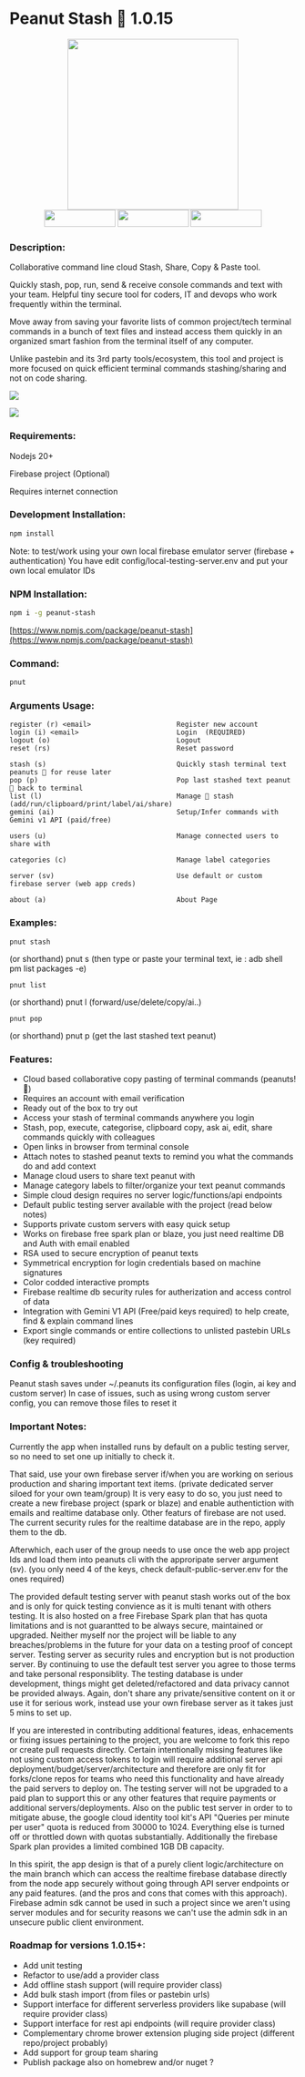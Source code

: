 # Peanut Stash 🥜 1.0.15 

<div align="center" width="100%">

<img width="300px" src="peanut-stash-logo.png">

</div>

<div align="center" width="100%">

<img width="125px" height="30px" src="https://img.shields.io/badge/LICENSE-MIT-3D1?style=for-the-badge">
<img width="125px" height="30px" src="https://img.shields.io/badge/DISCORD-LIVE-69c?style=for-the-badge">
<img width="125px" height="30px" src="https://img.shields.io/badge/NPM-1.0.15-6FA?style=for-the-badge">

</div>

### Description:
Collaborative command line cloud Stash, Share, Copy & Paste tool.

Quickly stash, pop, run, send & receive console commands and text with your team.
Helpful tiny secure tool for coders, IT and devops who work frequently within the terminal.

Move away from saving your favorite lists of common project/tech terminal commands in a bunch of text files and instead access them quickly in an organized smart fashion from the terminal itself of any computer.

Unlike pastebin and its 3rd party tools/ecosystem, this tool and project is more focused on quick efficient terminal commands stashing/sharing and not on code sharing.


![](screenshot.png)

![](console.gif)

### Requirements:

Nodejs 20+

Firebase project (Optional)

Requires internet connection

### Development Installation:

```sh
npm install
```

Note: to test/work using  your own local firebase emulator server (firebase + authentication)
You have edit config/local-testing-server.env and put your own local emulator IDs

### NPM Installation:

```sh
npm i -g peanut-stash
```
[https://www.npmjs.com/package/peanut-stash](https://www.npmjs.com/package/peanut-stash)

###  Command:

```sh
pnut
```
### Arguments Usage:

    register (r) <email>                     Register new account
    login (i) <email>                        Login  (REQUIRED)
    logout (o)                               Logout
    reset (rs)                               Reset password
  
    stash (s)                                Quickly stash terminal text peanuts 🥜 for reuse later
    pop (p)                                  Pop last stashed text peanut 🥜 back to terminal
    list (l)                                 Manage 🥜 stash (add/run/clipboard/print/label/ai/share)
    gemini (ai)                              Setup/Infer commands with Gemini v1 API (paid/free)

    users (u)                                Manage connected users to share with

    categories (c)                           Manage label categories

    server (sv)                              Use default or custom firebase server (web app creds)

    about (a)                                About Page

### Examples:

    pnut stash  

(or shorthand) 
    pnut s 
(then type or paste your terminal text, ie : adb shell pm list packages -e) 

    pnut list
(or shorthand) 
    pnut l
(forward/use/delete/copy/ai..)

    pnut pop
(or shorthand) 
    pnut p
(get the last stashed text peanut)

### Features:

* Cloud based collaborative copy pasting of terminal commands (peanuts! 🥜)
* Requires an account with email verification
* Ready out of the box to try out
* Access your stash of terminal commands anywhere you login
* Stash, pop, execute, categorise, clipboard copy, ask ai, edit, share commands quickly with colleagues
* Open links in browser from terminal console
* Attach notes to stashed peanut texts to remind you what the commands do and add context
* Manage cloud users to share text peanut with
* Manage category labels to filter/organize your text peanut commands
* Simple cloud design requires no server logic/functions/api endpoints
* Default public testing server available with the project (read below notes)
* Supports private custom servers with easy quick setup
* Works on firebase free spark plan or blaze, you just need realtime DB and Auth with email enabled
* RSA used to secure encryption of peanut texts
* Symmetrical encryption for login credentials based on machine signatures
* Color codded interactive prompts
* Firebase realtime db security rules for autherization and access control of data
* Integration with Gemini V1 API (Free/paid keys required) to help create, find & explain command lines
* Export single commands or entire collections to unlisted pastebin URLs (key required)

### Config & troubleshooting

Peanut stash saves under ~/.peanuts its configuration files (login, ai key and custom server)
In case of issues, such as using wrong custom server config, you can remove those files to reset it

### Important Notes:

Currently the app when installed runs by default on a public testing server, so no need to set one up initially to check it.

That said, use your own firebase server if/when you are working on serious production and sharing important text items. (private dedicated server siloed for your own team/group)
It is very easy to do so, you just need to create a new firebase project (spark or blaze) and enable authentiction with emails and realtime database only. Other featurs of firebase are not used.
The current security rules for the realtime database are in the repo, apply them to the db. 

Afterwhich, each user of the group needs to use once the web app project Ids and load them into peanuts cli with the approripate server argument (sv). (you only need 4 of the keys, check default-public-server.env for the ones required)

The provided default testing server with peanut stash works out of the box and is only for quick testing convience as it is multi tenant with others testing. It is also hosted on a free Firebase Spark plan that has quota limitations and is not guarantted to be always secure, maintained or upgraded. Neither myself nor the project will be liable to any breaches/problems in the future for your data on a testing proof of concept server. Testing server as security rules and encryption but is not production server.
By continuing to use the default test server you agree to those terms and take personal responsiblity. The testing database is under development, things might get deleted/refactored and data privacy cannot be provided always. Again, don't share any private/sensitive content on it or use it for serious work, instead use your own firebase server as it takes just 5 mins to set up.

If you are interested in contributing additional features, ideas, enhacements or fixing issues pertaining to the project, you are welcome to fork this repo or create pull requests directly.
Certain intentionally missing features like not using custom access tokens to login will require additional server api deployment/budget/server/architecture and therefore are only fit for forks/clone repos for teams who need this functionality and have already the paid servers to deploy on. The testing server will not be upgraded to a paid plan to support this or any other features that require payments or additional servers/deployments. Also on the public test server in order to to mitigate abuse, the google cloud identity tool kit's API "Queries per minute per user" quota is reduced from 30000 to 1024. Everything else is turned off or throttled down with quotas substantially. Additionally the firebase Spark plan provides a limited combined 1GB DB capacity.

In this spirit, the app design is that of a purely client logic/architecture on the main branch which can access the realtime firebase database directly from the node app securely without going through API server endpoints or any paid features. (and the pros and cons that comes with this approach). Firebase admin sdk cannot be used in such a project since we aren't using server modules and for security reasons we can't use the admin sdk in an unsecure public client environment.


### Roadmap for versions 1.0.15+:

* Add unit testing
* Refactor to use/add a provider class
* Add offline stash support (will require provider class)
* Add bulk stash import (from files or pastebin urls)
* Support interface for different serverless providers like supabase (will require provider class)
* Support interface for rest api endpoints (will require provider class)
* Complementary chrome brower extension pluging side project (different repo/project probably)
* Add support for group team sharing
* Publish package also on homebrew and/or nuget ?


  
  
